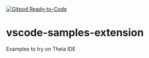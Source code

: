 [![Gitpod Ready-to-Code](https://img.shields.io/badge/Gitpod-Ready--to--Code-blue?logo=gitpod)](https://gitpod.io/#https://github.com/ishche/vscode-samples-extension) 

# vscode-samples-extension 

Examples to try on Theia IDE